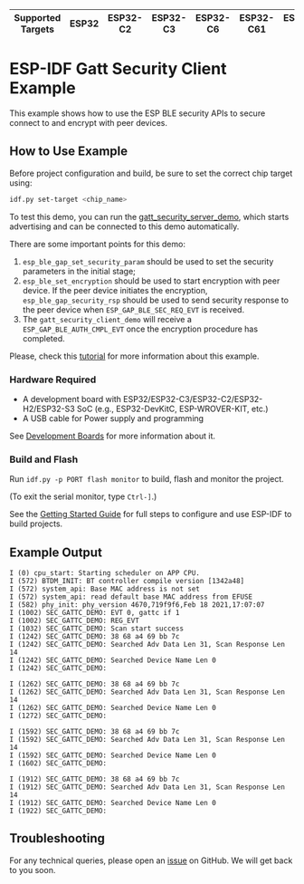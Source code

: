 | Supported Targets | ESP32 | ESP32-C2 | ESP32-C3 | ESP32-C6 | ESP32-C61 | ESP32-H2 | ESP32-S3 |
| ----------------- | ----- | -------- | -------- | -------- | --------- | -------- | -------- |

# ESP-IDF Gatt Security Client Example

This example shows how to use the ESP BLE security APIs to secure connect to and encrypt with peer devices.

## How to Use Example

Before project configuration and build, be sure to set the correct chip target using:

```bash
idf.py set-target <chip_name>
```

To test this demo, you can run the [gatt_security_server_demo](../gatt_security_server), which starts advertising and can be connected to this demo automatically.

There are some important points for this demo:
1. `esp_ble_gap_set_security_param` should be used to set the security parameters in the initial stage;
2. `esp_ble_set_encryption` should be used to start encryption with peer device. If the peer device initiates the encryption, `esp_ble_gap_security_rsp` should be used to send security response to the peer device when `ESP_GAP_BLE_SEC_REQ_EVT` is received.
3. The `gatt_security_client_demo` will receive a `ESP_GAP_BLE_AUTH_CMPL_EVT` once the encryption procedure has completed.

Please, check this [tutorial](tutorial/Gatt_Security_Client_Example_Walkthrough.md) for more information about this example.

### Hardware Required

* A development board with ESP32/ESP32-C3/ESP32-C2/ESP32-H2/ESP32-S3 SoC (e.g., ESP32-DevKitC, ESP-WROVER-KIT, etc.)
* A USB cable for Power supply and programming

See [Development Boards](https://www.espressif.com/en/products/devkits) for more information about it.

### Build and Flash

Run `idf.py -p PORT flash monitor` to build, flash and monitor the project.

(To exit the serial monitor, type ``Ctrl-]``.)

See the [Getting Started Guide](https://idf.espressif.com/) for full steps to configure and use ESP-IDF to build projects.

## Example Output

```
I (0) cpu_start: Starting scheduler on APP CPU.
I (572) BTDM_INIT: BT controller compile version [1342a48]
I (572) system_api: Base MAC address is not set
I (572) system_api: read default base MAC address from EFUSE
I (582) phy_init: phy_version 4670,719f9f6,Feb 18 2021,17:07:07
I (1002) SEC_GATTC_DEMO: EVT 0, gattc if 1
I (1002) SEC_GATTC_DEMO: REG_EVT
I (1032) SEC_GATTC_DEMO: Scan start success
I (1242) SEC_GATTC_DEMO: 38 68 a4 69 bb 7c
I (1242) SEC_GATTC_DEMO: Searched Adv Data Len 31, Scan Response Len 14
I (1242) SEC_GATTC_DEMO: Searched Device Name Len 0
I (1242) SEC_GATTC_DEMO:

I (1262) SEC_GATTC_DEMO: 38 68 a4 69 bb 7c
I (1262) SEC_GATTC_DEMO: Searched Adv Data Len 31, Scan Response Len 14
I (1262) SEC_GATTC_DEMO: Searched Device Name Len 0
I (1272) SEC_GATTC_DEMO:

I (1592) SEC_GATTC_DEMO: 38 68 a4 69 bb 7c
I (1592) SEC_GATTC_DEMO: Searched Adv Data Len 31, Scan Response Len 14
I (1592) SEC_GATTC_DEMO: Searched Device Name Len 0
I (1602) SEC_GATTC_DEMO:

I (1912) SEC_GATTC_DEMO: 38 68 a4 69 bb 7c
I (1912) SEC_GATTC_DEMO: Searched Adv Data Len 31, Scan Response Len 14
I (1912) SEC_GATTC_DEMO: Searched Device Name Len 0
I (1922) SEC_GATTC_DEMO:

```

## Troubleshooting

For any technical queries, please open an [issue](https://github.com/espressif/esp-idf/issues) on GitHub. We will get back to you soon.
